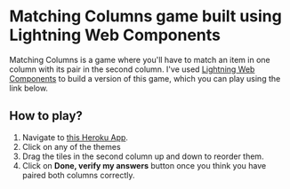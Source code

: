 # Matching Columns game built using Lightning Web Components

Matching Columns is a game where you'll have to match an item in one column with its pair in the second column. I've used [Lightning Web Components](https://lwc.dev) to build a version of this game, which you can play using the link below.

## How to play?

1. Navigate to [this Heroku App](https://matching-columns-lwc.herokuapp.com/).
1. Click on any of the themes
1. Drag the tiles in the second column up and down to reorder them.
1. Click on **Done, verify my answers** button once you think you have paired both columns correctly.

